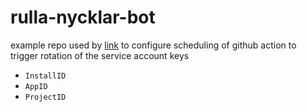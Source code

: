 # rulla-nycklar-bot

example repo used by [link](https://github.com/shelmangroup/github-rulla-nycklar) 
to configure scheduling of github action to trigger rotation of the service account keys

* `InstallID` <id int>
* `AppID` <id int>
* `ProjectID` <id string>
